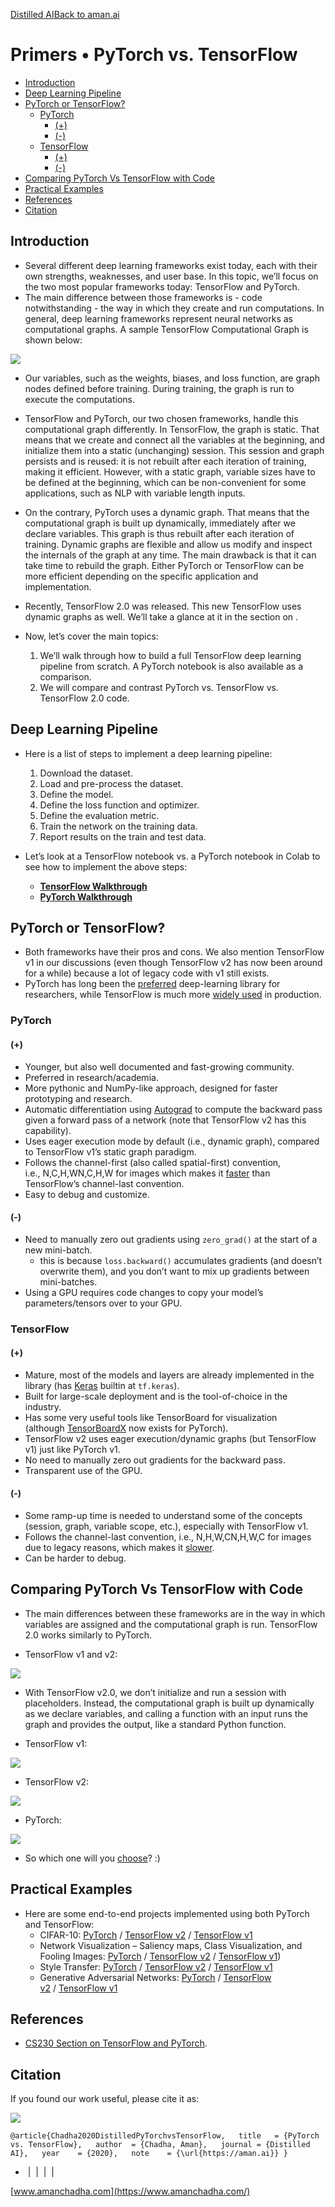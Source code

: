 [Distilled AI](https://aman.ai/primers/ai/)[Back to aman.ai](https://aman.ai/)

# Primers • PyTorch vs. TensorFlow

- [Introduction](https://aman.ai/primers/ai/pytorch-vs-tensorflow/#introduction)
- [Deep Learning Pipeline](https://aman.ai/primers/ai/pytorch-vs-tensorflow/#deep-learning-pipeline)
- [PyTorch or TensorFlow?](https://aman.ai/primers/ai/pytorch-vs-tensorflow/#pytorch-or-tensorflow)
    - [PyTorch](https://aman.ai/primers/ai/pytorch-vs-tensorflow/#pytorch)
        - [(+)](https://aman.ai/primers/ai/pytorch-vs-tensorflow/#)
        - [(-)](https://aman.ai/primers/ai/pytorch-vs-tensorflow/#-)
    - [TensorFlow](https://aman.ai/primers/ai/pytorch-vs-tensorflow/#tensorflow)
        - [(+)](https://aman.ai/primers/ai/pytorch-vs-tensorflow/#-1)
        - [(-)](https://aman.ai/primers/ai/pytorch-vs-tensorflow/#--1)
- [Comparing PyTorch Vs TensorFlow with Code](https://aman.ai/primers/ai/pytorch-vs-tensorflow/#comparing-pytorch-vs-tensorflow-with-code)
- [Practical Examples](https://aman.ai/primers/ai/pytorch-vs-tensorflow/#practical-examples)
- [References](https://aman.ai/primers/ai/pytorch-vs-tensorflow/#references)
- [Citation](https://aman.ai/primers/ai/pytorch-vs-tensorflow/#citation)

## Introduction

- Several different deep learning frameworks exist today, each with their own strengths, weaknesses, and user base. In this topic, we’ll focus on the two most popular frameworks today: TensorFlow and PyTorch.
- The main difference between those frameworks is - code notwithstanding - the way in which they create and run computations. In general, deep learning frameworks represent neural networks as computational graphs. A sample TensorFlow Computational Graph is shown below:

[![](https://aman.ai/primers/ai/assets/pytorch-vs-tensorflow/tfgraph.png)](https://www.tensorflow.org/guide/graphs)

- Our variables, such as the weights, biases, and loss function, are graph nodes defined before training. During training, the graph is run to execute the computations.
- TensorFlow and PyTorch, our two chosen frameworks, handle this computational graph differently. In TensorFlow, the graph is static. That means that we create and connect all the variables at the beginning, and initialize them into a static (unchanging) session. This session and graph persists and is reused: it is not rebuilt after each iteration of training, making it efficient. However, with a static graph, variable sizes have to be defined at the beginning, which can be non-convenient for some applications, such as NLP with variable length inputs.
- On the contrary, PyTorch uses a dynamic graph. That means that the computational graph is built up dynamically, immediately after we declare variables. This graph is thus rebuilt after each iteration of training. Dynamic graphs are flexible and allow us modify and inspect the internals of the graph at any time. The main drawback is that it can take time to rebuild the graph. Either PyTorch or TensorFlow can be more efficient depending on the specific application and implementation.
- Recently, TensorFlow 2.0 was released. This new TensorFlow uses dynamic graphs as well. We’ll take a glance at it in the section on [](https://aman.ai/primers/ai/pytorch-vs-tensorflow/).
- Now, let’s cover the main topics:
    
    1. We’ll walk through how to build a full TensorFlow deep learning pipeline from scratch. A PyTorch notebook is also available as a comparison.
    2. We will compare and contrast PyTorch vs. TensorFlow vs. TensorFlow 2.0 code.

## Deep Learning Pipeline

- Here is a list of steps to implement a deep learning pipeline:
    
    1. Download the dataset.
    2. Load and pre-process the dataset.
    3. Define the model.
    4. Define the loss function and optimizer.
    5. Define the evaluation metric.
    6. Train the network on the training data.
    7. Report results on the train and test data.
- Let’s look at a TensorFlow notebook vs. a PyTorch notebook in Colab to see how to implement the above steps:
    
    - [**TensorFlow Walkthrough**](https://colab.research.google.com/github/amanchadha/aman-ai/blob/master/tensorflow.ipynb)
    - [**PyTorch Walkthrough**](https://colab.research.google.com/github/amanchadha/aman-ai/blob/master/pytorch.ipynb)

## PyTorch or TensorFlow?

- Both frameworks have their pros and cons. We also mention TensorFlow v1 in our discussions (even though TensorFlow v2 has now been around for a while) because a lot of legacy code with v1 still exists.
- PyTorch has long been the [preferred](https://blog.udacity.com/2020/05/pytorch-vs-tensorflow-what-you-need-to-know.html#:~:text=PyTorch%20has%20long%20been%20the,solutions%20and%20smaller%2Dscale%20models.) deep-learning library for researchers, while TensorFlow is much more [widely used](https://blog.udacity.com/2020/05/pytorch-vs-tensorflow-what-you-need-to-know.html#:~:text=PyTorch%20has%20long%20been%20the,solutions%20and%20smaller%2Dscale%20models.) in production.

### PyTorch

#### (+)

- Younger, but also well documented and fast-growing community.
- Preferred in research/academia.
- More pythonic and NumPy-like approach, designed for faster prototyping and research.
- Automatic differentiation using [Autograd](https://pytorch.org/tutorials/beginner/blitz/autograd_tutorial.html) to compute the backward pass given a forward pass of a network (note that TensorFlow v2 has this capability).
- Uses eager execution mode by default (i.e., dynamic graph), compared to TensorFlow v1’s static graph paradigm.
- Follows the channel-first (also called spatial-first) convention, i.e., N,C,H,WN,C,H,W for images which makes it [faster](https://stackoverflow.com/questions/44280335/how-much-faster-is-nchw-compared-to-nhwc-in-tensorflow-cudnn) than TensorFlow’s channel-last convention.
- Easy to debug and customize.

#### (-)

- Need to manually zero out gradients using `zero_grad()` at the start of a new mini-batch.
    - this is because `loss.backward()` accumulates gradients (and doesn’t overwrite them), and you don’t want to mix up gradients between mini-batches.
- Using a GPU requires code changes to copy your model’s parameters/tensors over to your GPU.

### TensorFlow

#### (+)

- Mature, most of the models and layers are already implemented in the library (has [Keras](https://www.tensorflow.org/api_docs/python/tf/keras) builtin at `tf.keras`).
- Built for large-scale deployment and is the tool-of-choice in the industry.
- Has some very useful tools like TensorBoard for visualization (although [TensorBoardX](https://github.com/lanpa/tensorboardX) now exists for PyTorch).
- TensorFlow v2 uses eager execution/dynamic graphs (but TensorFlow v1) just like PyTorch v1.
- No need to manually zero out gradients for the backward pass.
- Transparent use of the GPU.

#### (-)

- Some ramp-up time is needed to understand some of the concepts (session, graph, variable scope, etc.), especially with TensorFlow v1.
- Follows the channel-last convention, i.e., N,H,W,CN,H,W,C for images due to legacy reasons, which makes it [slower](https://stackoverflow.com/questions/44280335/how-much-faster-is-nchw-compared-to-nhwc-in-tensorflow-cudnn).
- Can be harder to debug.

## Comparing PyTorch Vs TensorFlow with Code

- The main differences between these frameworks are in the way in which variables are assigned and the computational graph is run. TensorFlow 2.0 works similarly to PyTorch.
    
- TensorFlow v1 and v2:
    

![](https://aman.ai/primers/ai/assets/pytorch-vs-tensorflow/tf1and2.png)

- With TensorFlow v2.0, we don’t initialize and run a session with placeholders. Instead, the computational graph is built up dynamically as we declare variables, and calling a function with an input runs the graph and provides the output, like a standard Python function.
    
- TensorFlow v1:
    

![](https://aman.ai/primers/ai/assets/pytorch-vs-tensorflow/tf1.png)

- TensorFlow v2:

![](https://aman.ai/primers/ai/assets/pytorch-vs-tensorflow/tf2.png)

- PyTorch:

![](https://aman.ai/primers/ai/assets/pytorch-vs-tensorflow/pytorch.png)

- So which one will you [choose](https://www.youtube.com/watch?v=zE7PKRjrid4&feature=youtu.be&t=1m26s)? :)

## Practical Examples

- Here are some end-to-end projects implemented using both PyTorch and TensorFlow:
    - CIFAR-10: [PyTorch](https://github.com/amanchadha/stanford-cs231n-assignments-2020/blob/master/assignment2/PyTorch.ipynb) / [TensorFlow v2](https://github.com/amanchadha/stanford-cs231n-assignments-2020/blob/master/assignment2/TensorFlow.ipynb) / [TensorFlow v1](https://github.com/amanchadha/stanford-cs231n-assignments-2020/blob/master/assignment2/TensorFlow_v1.ipynb)
    - Network Visualization – Saliency maps, Class Visualization, and Fooling Images: [PyTorch](https://github.com/amanchadha/stanford-cs231n-assignments-2020/blob/master/assignment3/NetworkVisualization-PyTorch.ipynb) / [TensorFlow v2](https://github.com/amanchadha/stanford-cs231n-assignments-2020/blob/master/assignment3/NetworkVisualization-TensorFlow.ipynb) / [TensorFlow v1](https://github.com/amanchadha/stanford-cs231n-assignments-2020/blob/master/assignment3/NetworkVisualization-TensorFlow_v1.ipynb))
    - Style Transfer: [PyTorch](https://github.com/amanchadha/stanford-cs231n-assignments-2020/blob/master/assignment3/StyleTransfer-PyTorch.ipynb) / [TensorFlow v2](https://github.com/amanchadha/stanford-cs231n-assignments-2020/blob/master/assignment3/StyleTransfer-TensorFlow.ipynb) / [TensorFlow v1](https://github.com/amanchadha/stanford-cs231n-assignments-2020/blob/master/assignment3/StyleTransfer-TensorFlow_v1.ipynb)
    - Generative Adversarial Networks: [PyTorch](https://github.com/amanchadha/stanford-cs231n-assignments-2020/blob/master/assignment3/Generative_Adversarial_Networks_PyTorch.ipynb) / [TensorFlow v2](https://github.com/amanchadha/stanford-cs231n-assignments-2020/blob/master/assignment3/Generative_Adversarial_Networks_TF.ipynb) / [TensorFlow v1](https://github.com/amanchadha/stanford-cs231n-assignments-2020/blob/master/assignment3/Generative_Adversarial_Networks_TF_v1.ipynb)

## References

- [CS230 Section on TensorFlow and PyTorch](https://cs230.stanford.edu/section/5/).

## Citation

If you found our work useful, please cite it as:

![](https://aman.ai/images/copy.png)

`@article{Chadha2020DistilledPyTorchvsTensorFlow,   title   = {PyTorch vs. TensorFlow},   author  = {Chadha, Aman},   journal = {Distilled AI},   year    = {2020},   note    = {\url{https://aman.ai}} }`

-  [](https://github.com/amanchadha)|  [](https://citations.amanchadha.com/)|  [](https://twitter.com/i_amanchadha)|  [](mailto:hi@aman.ai)| 

[www.amanchadha.com](https://www.amanchadha.com/)